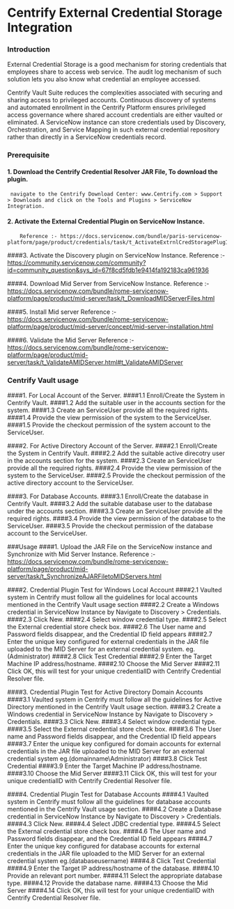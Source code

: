 # Centrify External Credential Storage Integration

### Introduction

External Credential Storage is a good mechanism for storing credentials that employees share to access web service.
The audit log mechanism of such solution lets you also know what credential an employee accessed.

Centrify Vault Suite reduces the complexities associated with securing and sharing access to privileged accounts.
Continuous discovery of systems and automated enrollment in the Centrify Platform ensures privileged access governance
where shared account credentials are either vaulted or eliminated.
A ServiceNow instance can store credentials used by Discovery, Orchestration,
and Service Mapping in such external credential repository rather than directly in a ServiceNow credentials record.

### Prerequisite

#### 1. Download the Centrify Credential Resolver JAR File, To download the plugin.
     navigate to the Centrify Download Center: www.Centrify.com > Support > Downloads and click on the Tools and Plugins > ServiceNow Integration.

#### 2. Activate the External Credential Plugin on ServiceNow Instance.
        Reference :- https://docs.servicenow.com/bundle/paris-servicenow-platform/page/product/credentials/task/t_ActivateExtrnlCredStoragePlugIn.html

####3.  Activate the Discovery plugin on ServiceNow Instance.
        Reference :- https://community.servicenow.com/community?id=community_question&sys_id=67f8cd5fdb1e9414fa192183ca961936

####4.  Download Mid Server from ServiceNow Instance.
        Reference :- https://docs.servicenow.com/bundle/rome-servicenow-platform/page/product/mid-server/task/t_DownloadMIDServerFiles.html

####5.  Install Mid server
        Reference :- https://docs.servicenow.com/bundle/rome-servicenow-platform/page/product/mid-server/concept/mid-server-installation.html

####6. Validate the Mid Server
Reference :- https://docs.servicenow.com/bundle/rome-servicenow-platform/page/product/mid-server/task/t_ValidateAMIDServer.html#t_ValidateAMIDServer

### Centrify Vault usage

####1. For Local Account of the Server.
    ####1.1 Enroll/Create the System in Centrify Vault.
    ####1.2 Add the suitable user in the accounts section for the system.
    ####1.3 Create an ServiceUser provide all the required rights.
    ####1.4 Provide the view permission of the system to the ServiceUser.
    ####1.5 Provide the checkout permission of the system account to the ServiceUser.

####2. For Active Directory Account of the Server.
    ####2.1 Enroll/Create the System in Centrify Vault.
    ####2.2 Add the suitable active direcotry user in the accounts section for the system.
    ####2.3 Create an ServiceUser provide all the required rights.
    ####2.4 Provide the view permission of the system to the ServiceUser.
    ####2.5 Provide the checkout permission of the active directory account to the ServiceUser.

####3. For Database Accounts.
    ####3.1 Enroll/Create the database in Centrify Vault.
    ####3.2 Add the suitable database user to the database under the accounts section.
    ####3.3 Create an ServiceUser provide all the required rights.
    ####3.4 Provide the view permission of the database to the ServiceUser.
    ####3.5 Provide the checkout permission of the database account to the ServiceUser.

###Usage
####1. Upload the JAR File on the ServiceNow instance and Synchronize with Mid Server Instance.
Reference :- https://docs.servicenow.com/bundle/rome-servicenow-platform/page/product/mid-server/task/t_SynchronizeAJARFiletoMIDServers.html

####2. Credential Plugin Test for Windows Local Account
    ####2.1 Vaulted system in Centrify must follow all the guidelines for local accounts mentioned in the Centrify Vault usage section
    ####2.2 Create a Windows credential in ServiceNow Instance by Navigate to Discovery > Credentials. 
    ####2.3 Click New.
    ####2.4 Select window credential type.
    ####2.5 Select the External credential store check box.
    ####2.6 The User name and Password fields disappear, and the Credential ID field appears
    ####2.7 Enter the unique key configured for external credentials in the JAR file uploaded
        to the MID Server for an external credential system. eg.(Administrator)
    ####2.8 Click Test Credential
    ####2.9 Enter the Target Machine IP address/hostname.
    ####2.10 Choose the Mid Server
    ####2.11 Click OK, this will test for your unique credentialID with Centrify Credential Resolver file.


####3. Credential Plugin Test for Active Directory Domain Accounts
    ####3.1 Vaulted system in Centrify must follow all the guidelines for Active Directory mentioned in the Centrify Vault usage section.
    ####3.2 Create a Windows credential in ServiceNow Instance by Navigate to Discovery > Credentials. 
    ####3.3 Click New.
    ####3.4 Select window credential type.
    ####3.5 Select the External credential store check box.
    ####3.6 The User name and Password fields disappear, and the Credential ID field appears
    ####3.7 Enter the unique key configured for domain accounts for external credentials in the JAR file uploaded
            to the MID Server for an external credential system eg.(domainname\Administrator)
    ####3.8 Click Test Credential
    ####3.9 Enter the Target Machine IP address/hostname.
    ####3.10 Choose the Mid Server
    ####3.11 Click OK, this will test for your unique credentialID with Centrify Credential Resolver file.

####4. Credential Plugin Test for Database Accounts
    ####4.1 Vaulted system in Centrify must follow all the guidelines for database accounts mentioned in the Centrify Vault usage section.
    ####4.2 Create a Database credential in ServiceNow Instance by Navigate to Discovery > Credentials. 
    ####4.3 Click New.
    ####4.4 Select JDBC credential type.
    ####4.5 Select the External credential store check box.
    ####4.6 The User name and Password fields disappear, and the Credential ID field appears
    ####4.7 Enter the unique key configured for database accounts for external credentials in the JAR file uploaded
        to the MID Server for an external credential system eg.(databaseusername)
    ####4.8 Click Test Credential
    ####4.9 Enter the Target IP address/hostname of the database.
    ####4.10 Provide an relevant port number.
    ####4.11 Select the appropriate database type.
    ####4.12 Provide the database name.
    ####4.13 Choose the Mid Server
    ####4.14 Click OK, this will test for your unique credentialID with Centrify Credential Resolver file.
